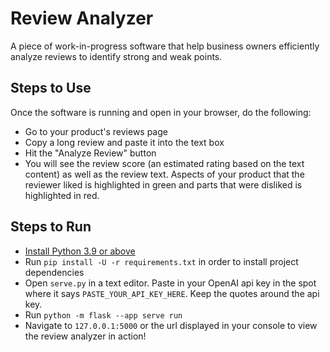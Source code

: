 # Review Analyzer

A piece of work-in-progress software that help business owners efficiently analyze reviews to identify strong and weak points.

## Steps to Use

Once the software is running and open in your browser, do the following:
- Go to your product's reviews page
- Copy a long review and paste it into the text box
- Hit the "Analyze Review" button
- You will see the review score (an estimated rating based on the text content) as well as the review text. Aspects of your product that the reviewer liked is highlighted in green and parts that were disliked is highlighted in red.

## Steps to Run

- [Install Python 3.9 or above](https://www.python.org/downloads/)
- Run `pip install -U -r requirements.txt` in order to install project dependencies
- Open `serve.py` in a text editor. Paste in your OpenAI api key in the spot where it says `PASTE_YOUR_API_KEY_HERE`. Keep the quotes around the api key.
- Run `python -m flask --app serve run`
- Navigate to `127.0.0.1:5000` or the url displayed in your console to view the review analyzer in action!
